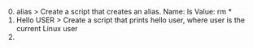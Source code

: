 0. alias > Create a script that creates an alias. Name: ls Value: rm *
1. Hello USER > Create a script that prints hello user, where user is the current Linux user
2. 
